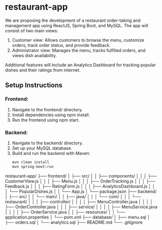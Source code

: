 # restaurant-app

We are proposing the development of a restaurant order-taking and management app using ReactJS, Spring Boot, and MySQL. The app will consist of two main views: 
1. Customer view: Allows customers to browse the menu, customize orders, track order status, and provide feedback.
2. Administrator view: Manages the menu, tracks fulfilled orders, and views dish availability.

Additional features will include an Analytics Dashboard for tracking popular dishes and their ratings from internet.

## Setup Instructions

### Frontend:
1. Navigate to the frontend/ directory.
2. Install dependencies using npm install.
3. Run the frontend using npm start.

### Backend:
1. Navigate to the backend/ directory.
2. Set up your MySQL database.
3. Build and run the backend with Maven:
   ```bash
   mvn clean install
   mvn spring-boot:run


restaurant-app/
├── frontend/
│   ├── src/
│   │   ├── components/
│   │   │   ├── CustomerView.js
│   │   │   ├── Menu.js
│   │   │   ├── OrderTracking.js
│   │   │   ├── Feedback.js
│   │   │   ├── RatingForm.js
│   │   │   ├── AnalyticsDashboard.js
│   │   │   └── PopularDishes.js
│   │   └── App.js
│   └── package.json
├── backend/
│   ├── src/
│   │   └── main/
│   │       ├── java/
│   │       │   └── com/
│   │       │       └── restaurant/
│   │       │           ├── controller/
│   │       │           │   ├── MenuController.java
│   │       │           │   ├── OrderController.java
│   │       │           ├── service/
│   │       │           │   ├── MenuService.java
│   │       │           │   ├── OrderService.java
│   │       ├── resources/
│   │           └── application.properties
│   └── pom.xml
├── database/
│   ├── menu.sql
│   ├── orders.sql
│   └── analytics.sql
├── README.md
└── .gitignore

